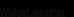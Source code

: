 
<html lang="zh-Hant">
<head>
  <meta charset="UTF-8" />
  <meta name="viewport" content="width=device-width, initial-scale=1.0" />
  <title>飯店大廳輪播</title>
  <style>
    html, body {
      margin: 0;
      padding: 0;
      height: 100%;
      background: black;
      display: flex;
      flex-direction: column;
    }
    .slideshow-container {
      flex: 1; /* 讓輪播容器填滿除widget外所有高度 */
      display: flex;
      justify-content: center;
      align-items: center;
      overflow: hidden;
      background: black;
    }
    .slides {
      display: none;
      width: 100%;
      height: 100%;
      object-fit: cover;
      background: black;
    }
    .weather-widget-container {
      width: 100%;
      background: black;
    }
  </style>
</head>
<body>

  <div class="slideshow-container">
    <img class="slides" src="Garden.jpg" alt="圖1">
    <img class="slides" src="bf.jpg" alt="圖2">
    <img class="slides" src="SolHotel_M_02.jpg" alt="圖3">
    <img class="slides" src="railbike3.jpg" alt="圖4">
  </div>

  <div class="weather-widget-container">
    <div id="ww_838231a3dcea4" v='1.3' loc='id' a='{"t":"responsive","lang":"ja","sl_lpl":1,"ids":["wl9238"],"font":"Arial","sl_ics":"one_a","sl_sot":"celsius","cl_bkg":"image","cl_font":"#FFFFFF","cl_cloud":"#FFFFFF","cl_persp":"#81D4FA","cl_sun":"#FFC107","cl_moon":"#FFC107","cl_thund":"#FF5722","sl_tof":"3","cl_odd":"#0000000a"}'>
      <a href="https://weatherwidget.org/" id="ww_838231a3dcea4_u" target="_blank">Widget weather</a>
    </div>
    <script async src="https://app3.weatherwidget.org/js/?id=ww_838231a3dcea4"></script>
  </div>

  <script>
    let slideIndex = 0;
    const slides = document.querySelectorAll(".slides");

    function showSlides() {
      slides.forEach(s => s.style.display = "none");

      slideIndex++;
      if (slideIndex > slides.length) { slideIndex = 1; }

      slides[slideIndex - 1].style.display = "block";
      setTimeout(showSlides, 10000); // 每10秒切換
    }

    showSlides();
  </script>

</body>
</html>
